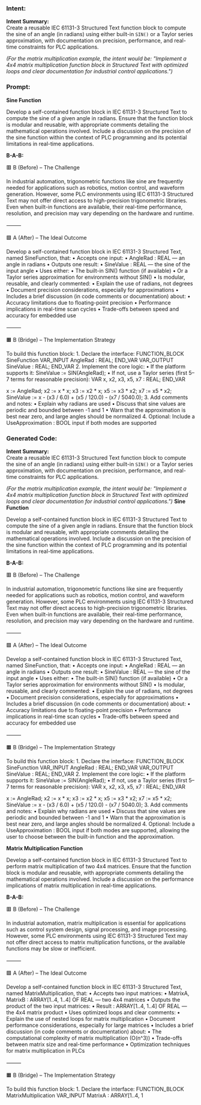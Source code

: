 ### Intent:
**Intent Summary:**  
Create a reusable IEC 61131-3 Structured Text function block to compute the sine of an angle (in radians) using either built-in `SIN()` or a Taylor series approximation, with documentation on precision, performance, and real-time constraints for PLC applications.  

*(For the matrix multiplication example, the intent would be: "Implement a 4x4 matrix multiplication function block in Structured Text with optimized loops and clear documentation for industrial control applications.")*

### Prompt:
**Sine Function**

Develop a self-contained function block in IEC 61131-3 Structured Text to compute the sine of a given angle in radians. Ensure that the function block is modular and reusable, with appropriate comments detailing the mathematical operations involved. Include a discussion on the precision of the sine function within the context of PLC programming and its potential limitations in real-time applications.

**B-A-B:**

🟥 B (Before) – The Challenge

In industrial automation, trigonometric functions like sine are frequently needed for applications such as robotics, motion control, and waveform generation. However, some PLC environments using IEC 61131-3 Structured Text may not offer direct access to high-precision trigonometric libraries. Even when built-in functions are available, their real-time performance, resolution, and precision may vary depending on the hardware and runtime.

⸻

🟩 A (After) – The Ideal Outcome

Develop a self-contained function block in IEC 61131-3 Structured Text, named SineFunction, that:
	•	Accepts one input:
	•	AngleRad : REAL — an angle in radians
	•	Outputs one result:
	•	SineValue : REAL — the sine of the input angle
	•	Uses either:
	•	The built-in SIN() function (if available)
	•	Or a Taylor series approximation for environments without SIN()
	•	Is modular, reusable, and clearly commented:
	•	Explain the use of radians, not degrees
	•	Document precision considerations, especially for approximations
	•	Includes a brief discussion (in code comments or documentation) about:
	•	Accuracy limitations due to floating-point precision
	•	Performance implications in real-time scan cycles
	•	Trade-offs between speed and accuracy for embedded use

⸻

🟧 B (Bridge) – The Implementation Strategy

To build this function block:
	1.	Declare the interface:
 FUNCTION_BLOCK SineFunction
VAR_INPUT
    AngleRad : REAL;
END_VAR
VAR_OUTPUT
    SineValue : REAL;
END_VAR
2.	Implement the core logic:
	•	If the platform supports it:
 SineValue := SIN(AngleRad);
 	•	If not, use a Taylor series (first 5–7 terms for reasonable precision):
  VAR
    x, x2, x3, x5, x7 : REAL;
END_VAR

x := AngleRad;
x2 := x * x;
x3 := x2 * x;
x5 := x3 * x2;
x7 := x5 * x2;
SineValue := x - (x3 / 6.0) + (x5 / 120.0) - (x7 / 5040.0);
3.	Add comments and notes:
	•	Explain why radians are used
	•	Discuss that sine values are periodic and bounded between -1 and 1
	•	Warn that the approximation is best near zero, and large angles should be normalized
4.	Optional: Include a UseApproximation : BOOL input if both modes are supported

### Generated Code:
**Intent Summary:**  
Create a reusable IEC 61131-3 Structured Text function block to compute the sine of an angle (in radians) using either built-in `SIN()` or a Taylor series approximation, with documentation on precision, performance, and real-time constraints for PLC applications.  

*(For the matrix multiplication example, the intent would be: "Implement a 4x4 matrix multiplication function block in Structured Text with optimized loops and clear documentation for industrial control applications.")*
**Sine Function**

Develop a self-contained function block in IEC 61131-3 Structured Text to compute the sine of a given angle in radians. Ensure that the function block is modular and reusable, with appropriate comments detailing the mathematical operations involved. Include a discussion on the precision of the sine function within the context of PLC programming and its potential limitations in real-time applications.

**B-A-B:**

🟥 B (Before) – The Challenge

In industrial automation, trigonometric functions like sine are frequently needed for applications such as robotics, motion control, and waveform generation. However, some PLC environments using IEC 61131-3 Structured Text may not offer direct access to high-precision trigonometric libraries. Even when built-in functions are available, their real-time performance, resolution, and precision may vary depending on the hardware and runtime.

⸻

🟩 A (After) – The Ideal Outcome

Develop a self-contained function block in IEC 61131-3 Structured Text, named SineFunction, that:
	•	Accepts one input:
	•	AngleRad : REAL — an angle in radians
	•	Outputs one result:
	•	SineValue : REAL — the sine of the input angle
	•	Uses either:
	•	The built-in SIN() function (if available)
	•	Or a Taylor series approximation for environments without SIN()
	•	Is modular, reusable, and clearly commented:
	•	Explain the use of radians, not degrees
	•	Document precision considerations, especially for approximations
	•	Includes a brief discussion (in code comments or documentation) about:
	•	Accuracy limitations due to floating-point precision
	•	Performance implications in real-time scan cycles
	•	Trade-offs between speed and accuracy for embedded use

⸻

🟧 B (Bridge) – The Implementation Strategy

To build this function block:
	1.	Declare the interface:
 FUNCTION_BLOCK SineFunction
VAR_INPUT
    AngleRad : REAL;
END_VAR
VAR_OUTPUT
    SineValue : REAL;
END_VAR
2.	Implement the core logic:
	•	If the platform supports it:
 SineValue := SIN(AngleRad);
 	•	If not, use a Taylor series (first 5–7 terms for reasonable precision):
  VAR
    x, x2, x3, x5, x7 : REAL;
END_VAR

x := AngleRad;
x2 := x * x;
x3 := x2 * x;
x5 := x3 * x2;
x7 := x5 * x2;
SineValue := x - (x3 / 6.0) + (x5 / 120.0) - (x7 / 5040.0);
3.	Add comments and notes:
	•	Explain why radians are used
	•	Discuss that sine values are periodic and bounded between -1 and 1
	•	Warn that the approximation is best near zero, and large angles should be normalized
4.	Optional: Include a UseApproximation : BOOL input if both modes are supported, allowing the user to choose between the built-in function and the approximation.

**Matrix Multiplication Function**

Develop a self-contained function block in IEC 61131-3 Structured Text to perform matrix multiplication of two 4x4 matrices. Ensure that the function block is modular and reusable, with appropriate comments detailing the mathematical operations involved. Include a discussion on the performance implications of matrix multiplication in real-time applications.

**B-A-B:**

🟥 B (Before) – The Challenge

In industrial automation, matrix multiplication is essential for applications such as control system design, signal processing, and image processing. However, some PLC environments using IEC 61131-3 Structured Text may not offer direct access to matrix multiplication functions, or the available functions may be slow or inefficient.

⸻

🟩 A (After) – The Ideal Outcome

Develop a self-contained function block in IEC 61131-3 Structured Text, named MatrixMultiplication, that:
	•	Accepts two input matrices:
	•	MatrixA, MatrixB : ARRAY[1..4, 1..4] OF REAL — two 4x4 matrices
	•	Outputs the product of the two input matrices:
	•	Result : ARRAY[1..4, 1..4] OF REAL — the 4x4 matrix product
	•	Uses optimized loops and clear comments:
	•	Explain the use of nested loops for matrix multiplication
	•	Document performance considerations, especially for large matrices
	•	Includes a brief discussion (in code comments or documentation) about:
	•	The computational complexity of matrix multiplication (O(n^3))
	•	Trade-offs between matrix size and real-time performance
	•	Optimization techniques for matrix multiplication in PLCs

⸻

🟧 B (Bridge) – The Implementation Strategy

To build this function block:
	1.	Declare the interface:
 FUNCTION_BLOCK MatrixMultiplication
VAR_INPUT
    MatrixA : ARRAY[1..4, 1

